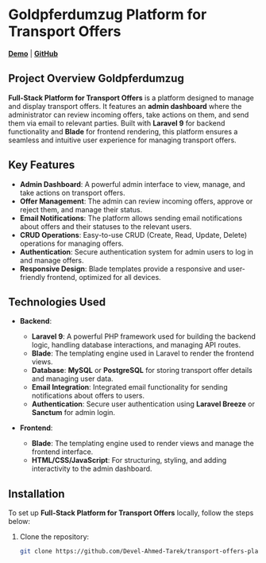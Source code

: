 # Goldpferdumzug Platform for Transport Offers

**[Demo](#)** | **[GitHub](#)**

## Project Overview Goldpferdumzug

**Full-Stack Platform for Transport Offers** is a platform designed to manage and display transport offers. It features an **admin dashboard** where the administrator can review incoming offers, take actions on them, and send them via email to relevant parties. Built with **Laravel 9** for backend functionality and **Blade** for frontend rendering, this platform ensures a seamless and intuitive user experience for managing transport offers.

## Key Features

- **Admin Dashboard**: A powerful admin interface to view, manage, and take actions on transport offers.
- **Offer Management**: The admin can review incoming offers, approve or reject them, and manage their status.
- **Email Notifications**: The platform allows sending email notifications about offers and their statuses to the relevant users.
- **CRUD Operations**: Easy-to-use CRUD (Create, Read, Update, Delete) operations for managing offers.
- **Authentication**: Secure authentication system for admin users to log in and manage offers.
- **Responsive Design**: Blade templates provide a responsive and user-friendly frontend, optimized for all devices.

## Technologies Used

- **Backend**:
  - **Laravel 9**: A powerful PHP framework used for building the backend logic, handling database interactions, and managing API routes.
  - **Blade**: The templating engine used in Laravel to render the frontend views.
  - **Database**: **MySQL** or **PostgreSQL** for storing transport offer details and managing user data.
  - **Email Integration**: Integrated email functionality for sending notifications about offers to users.
  - **Authentication**: Secure user authentication using **Laravel Breeze** or **Sanctum** for admin login.

- **Frontend**:
  - **Blade**: The templating engine used to render views and manage the frontend interface.
  - **HTML/CSS/JavaScript**: For structuring, styling, and adding interactivity to the admin dashboard.

## Installation

To set up **Full-Stack Platform for Transport Offers** locally, follow the steps below:

1. Clone the repository:
   ```bash
   git clone https://github.com/Devel-Ahmed-Tarek/transport-offers-platform.git
